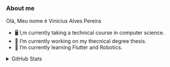 ### About me    
Olá,
Meu nome é Vinicius Alves Pereira

- 🖥️ I,m currently taking a technical course in computer science.
- 🔭 I’m currently working on my thecnical degree thesis.
- 🌱 I’m currently learning Flutter and Robotics.

<details>
  
<summary>GitHub Stats</summary>
  </br>
<p>
  <a href="#"><img src="https://github-readme-stats.vercel.app/api/top-langs/?username=tinicius&layout=compact&theme=dark" width="400"></a>
  <a href="#"><img src="https://github-readme-stats.vercel.app/api?username=tinicius&show_icons=true&count_private=true&theme=dark" width="481.5" align="top"></a>
</p>

  



